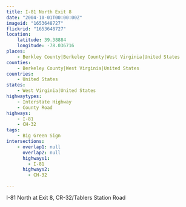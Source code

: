 ```yaml
---
title: I-81 North Exit 8
date: "2004-10-01T00:00:00Z"
imageid: "1653648727"
flickrid: "1653648727"
location:
    latitude: 39.38884
    longitude: -78.036716
places:
    - Berkley County|Berkeley County|West Virginia|United States
counties:
    - Berkeley County|West Virginia|United States
countries:
    - United States
states:
    - West Virginia|United States
highwaytypes:
    - Interstate Highway
    - County Road
highways:
    - I-81
    - CH-32
tags:
    - Big Green Sign
intersections:
    - overlap1: null
      overlap2: null
      highways1:
        - I-81
      highways2:
        - CH-32

---
```

I-81 North at Exit 8, CR-32/Tablers Station Road 